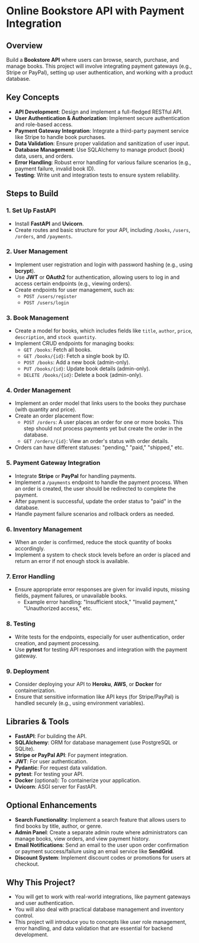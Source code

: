 # Online Bookstore API with Payment Integration

## Overview
Build a **Bookstore API** where users can browse, search, purchase, and manage books. This project will involve integrating payment gateways (e.g., Stripe or PayPal), setting up user authentication, and working with a product database.

## Key Concepts
- **API Development**: Design and implement a full-fledged RESTful API.
- **User Authentication & Authorization**: Implement secure authentication and role-based access.
- **Payment Gateway Integration**: Integrate a third-party payment service like Stripe to handle book purchases.
- **Data Validation**: Ensure proper validation and sanitization of user input.
- **Database Management**: Use SQLAlchemy to manage product (book) data, users, and orders.
- **Error Handling**: Robust error handling for various failure scenarios (e.g., payment failure, invalid book ID).
- **Testing**: Write unit and integration tests to ensure system reliability.

## Steps to Build

### 1. Set Up FastAPI
- Install **FastAPI** and **Uvicorn**.
- Create routes and basic structure for your API, including `/books`, `/users`, `/orders`, and `/payments`.

### 2. User Management
- Implement user registration and login with password hashing (e.g., using **bcrypt**).
- Use **JWT** or **OAuth2** for authentication, allowing users to log in and access certain endpoints (e.g., viewing orders).
- Create endpoints for user management, such as:
  - `POST /users/register`
  - `POST /users/login`

### 3. Book Management
- Create a model for books, which includes fields like `title`, `author`, `price`, `description`, and `stock quantity`.
- Implement CRUD endpoints for managing books:
  - `GET /books`: Fetch all books.
  - `GET /books/{id}`: Fetch a single book by ID.
  - `POST /books`: Add a new book (admin-only).
  - `PUT /books/{id}`: Update book details (admin-only).
  - `DELETE /books/{id}`: Delete a book (admin-only).

### 4. Order Management
- Implement an order model that links users to the books they purchase (with quantity and price).
- Create an order placement flow:
  - `POST /orders`: A user places an order for one or more books. This step should not process payments yet but create the order in the database.
  - `GET /orders/{id}`: View an order's status with order details.
- Orders can have different statuses: "pending," "paid," "shipped," etc.

### 5. Payment Gateway Integration
- Integrate **Stripe** or **PayPal** for handling payments.
- Implement a `/payments` endpoint to handle the payment process. When an order is created, the user should be redirected to complete the payment.
- After payment is successful, update the order status to "paid" in the database.
- Handle payment failure scenarios and rollback orders as needed.

### 6. Inventory Management
- When an order is confirmed, reduce the stock quantity of books accordingly.
- Implement a system to check stock levels before an order is placed and return an error if not enough stock is available.

### 7. Error Handling
- Ensure appropriate error responses are given for invalid inputs, missing fields, payment failures, or unavailable books.
  - Example error handling: "Insufficient stock," "Invalid payment," "Unauthorized access," etc.

### 8. Testing
- Write tests for the endpoints, especially for user authentication, order creation, and payment processing.
- Use **pytest** for testing API responses and integration with the payment gateway.

### 9. Deployment
- Consider deploying your API to **Heroku**, **AWS**, or **Docker** for containerization.
- Ensure that sensitive information like API keys (for Stripe/PayPal) is handled securely (e.g., using environment variables).

## Libraries & Tools
- **FastAPI**: For building the API.
- **SQLAlchemy**: ORM for database management (use PostgreSQL or SQLite).
- **Stripe or PayPal API**: For payment integration.
- **JWT**: For user authentication.
- **Pydantic**: For request data validation.
- **pytest**: For testing your API.
- **Docker** (optional): To containerize your application.
- **Uvicorn**: ASGI server for FastAPI.

## Optional Enhancements
- **Search Functionality**: Implement a search feature that allows users to find books by title, author, or genre.
- **Admin Panel**: Create a separate admin route where administrators can manage books, view orders, and view payment history.
- **Email Notifications**: Send an email to the user upon order confirmation or payment success/failure using an email service like **SendGrid**.
- **Discount System**: Implement discount codes or promotions for users at checkout.

## Why This Project?
- You will get to work with real-world integrations, like payment gateways and user authentication.
- You will also deal with practical database management and inventory control.
- This project will introduce you to concepts like user role management, error handling, and data validation that are essential for backend development.
